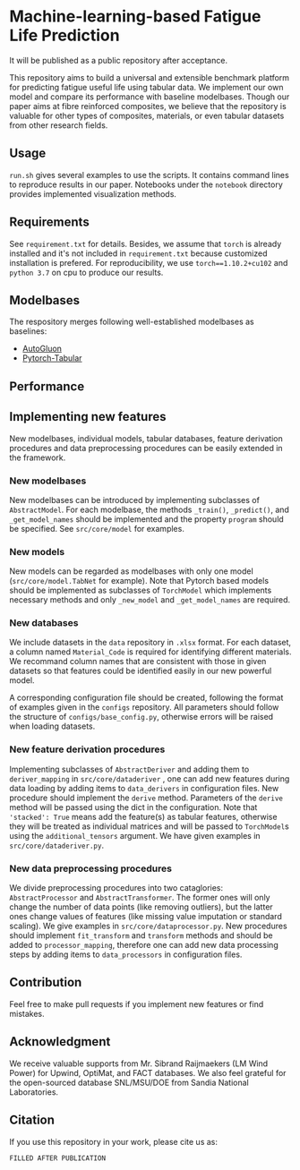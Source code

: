 # Machine-learning-based Fatigue Life Prediction

It will be published as a public repository after acceptance.

This repository aims to build a universal and extensible benchmark platform for predicting fatigue useful life using tabular data. We implement our own model and compare its performance with baseline modelbases. Though our paper aims at fibre reinforced composites, we believe that the repository is valuable for other types of composites, materials, or even tabular datasets from other research fields.

## Usage

`run.sh` gives several examples to use the scripts. It contains command lines to reproduce results in our paper. Notebooks under the `notebook` directory provides implemented visualization methods.

## Requirements

See `requirement.txt` for details. Besides, we assume that `torch` is already installed and it's not included in `requirement.txt` because customized installation is prefered. For reproducibility, we use `torch==1.10.2+cu102` and `python 3.7` on cpu to produce our results.

## Modelbases

The respository merges following well-established modelbases as baselines:

* [AutoGluon](https://github.com/autogluon/autogluon)
* [Pytorch-Tabular](https://github.com/manujosephv/pytorch_tabular)

## Performance



## Implementing new features

New modelbases, individual models, tabular databases, feature derivation procedures and data preprocessing procedures can be easily extended in the framework.

### New modelbases

New modelbases can be introduced by implementing subclasses of `AbstractModel`. For each modelbase, the methods `_train()`, `_predict()`, and `_get_model_names` should be implemented and the property `program` should be specified. See   `src/core/model` for examples.

### New models

New models can be regarded as modelbases with only one model (`src/core/model.TabNet` for example). Note that Pytorch based models should be implemented as subclasses of `TorchModel` which implements necessary methods and only `_new_model` and `_get_model_names` are required.

### New databases

We include datasets in the `data` repository in `.xlsx` format. For each dataset, a column named `Material_Code` is required for identifying different materials. We recommand column names that are consistent with those in given datasets so that features could be identified easily in our new powerful model. 

A corresponding configuration file should be created, following the format of examples given in the `configs` repository. All parameters should follow the structure of `configs/base_config.py`, otherwise errors will be raised when loading datasets.

### New feature derivation procedures

Implementing subclasses of `AbstractDeriver` and adding them to `deriver_mapping` in `src/core/dataderiver` , one can add new features during data loading by adding items to `data_derivers` in configuration files. New procedure should implement the `derive` method. Parameters of the `derive` method will be passed using the dict in the configuration. Note that `'stacked': True` means add the feature(s) as tabular features, otherwise they will be treated as individual matrices and will be passed to `TorchModel`s using the `additional_tensors` argument. We have given examples in `src/core/dataderiver.py`.

### New data preprocessing procedures

We divide preprocessing procedures into two cataglories: `AbstractProcessor` and `AbstractTransformer`. The former ones will only change the number of data points (like removing outliers), but the latter ones change values of features (like missing value imputation or standard scaling). We give examples in `src/core/dataprocessor.py`. New procedures should implement `fit_transform` and `transform` methods and should be added to `processor_mapping`, therefore one can add new data processing steps by adding items to `data_processors` in configuration files.

## Contribution

Feel free to make pull requests if you implement new features or find mistakes.

## Acknowledgment

We receive valuable supports from Mr. Sibrand Raijmaekers (LM Wind Power) for Upwind, OptiMat, and FACT databases. We also feel grateful for the open-sourced database SNL/MSU/DOE from Sandia National Laboratories.

## Citation

If you use this repository in your work, please cite us as:

```
FILLED AFTER PUBLICATION
```


